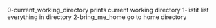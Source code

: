 0-current_working_directory prints current working directory
1-listit list everything in directory
2-bring_me_home go to home directory
